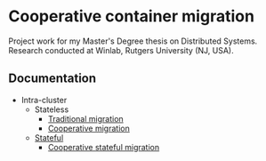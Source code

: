 # Cooperative container migration #

Project work for my Master's Degree thesis on Distributed Systems.  
Research conducted at Winlab, Rutgers University (NJ, USA).


## Documentation ##

- Intra-cluster
  - Stateless
    - [Traditional migration](docs/traditional%20migration.md)
    - [Cooperative migration](docs/cooperative%20migration.md)
  - [Stateful](docs/stateful%20migration.md)
    - [Cooperative stateful migration](docs/cooperative%20stateful%20migration.md)
